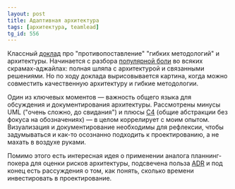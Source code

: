 ```yaml
---
layout: post
title: Адаптивная архитектура
tags: [архитектура, teamlead]
tg_id: 556
---
```

Классный [доклад](https://youtu.be/zApoyqJPv64) про "противопоставление" "гибких методологий" и архитектуры. Начинается с разбора [популярной боли](/2021/07/20/dividing-subtasks.html#section-1) во всяких скрамах-аджайлах: полная шляпа с архитектурой и связанными решениями. Но по ходу доклада вырисовывается картина, когда можно совместить качественную архитектуру и гибкие методологии.

Один из ключевых моментов — важность общего языка для обсуждения и документирования архитектуры. Рассмотрены минусы UML ("очень сложно, до свидания") и плюсы [C4](https://en.wikipedia.org/wiki/C4_model) (общие абстракции без фокуса на обозначениях) — в целом коррелирует с моим опытом. Визуализация и документирование необходимы для рефлексии, чтобы задумываться и как-то осознанно подходить к проектированию, а не махать в воздухе руками.

Помимо этого есть интересная идея о применении аналога планнинг-покера для оценки рисков архитектуры, подсвечена польза [ADR](https://adr.github.io/) и под конец есть рассуждения о том, как понять, сколько времени инвестировать в проектирование.

